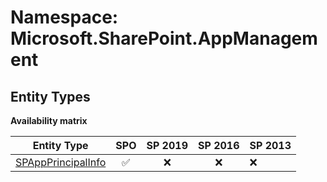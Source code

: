 # Namespace: Microsoft.SharePoint.AppManagement

## Entity Types

**Availability matrix**

Entity Type | SPO | SP 2019 | SP 2016 | SP 2013
----------|:---:|:-------:|:-------:|:-------
[SPAppPrincipalInfo](./EntityTypes/SPAppPrincipalInfo.md) | ✅ | ❌ | ❌ | ❌
